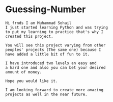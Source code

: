 # Guessing-Number
    Hi frnds I am Muhammad Sohail
    I just started learning Python and was trying
    to put my learning to practice that's why I 
    created this project.
    
    You will see this project varying from other
    peoples' projects (The same one) because I 
    have added a little bit of fun to it.

    I have introduced two levels an easy and 
    a hard one and also you can bet your desired 
    amount of money. 

    Hope you would like it.

    I am looking forward to create more amazing 
    projects as well in the near future.

